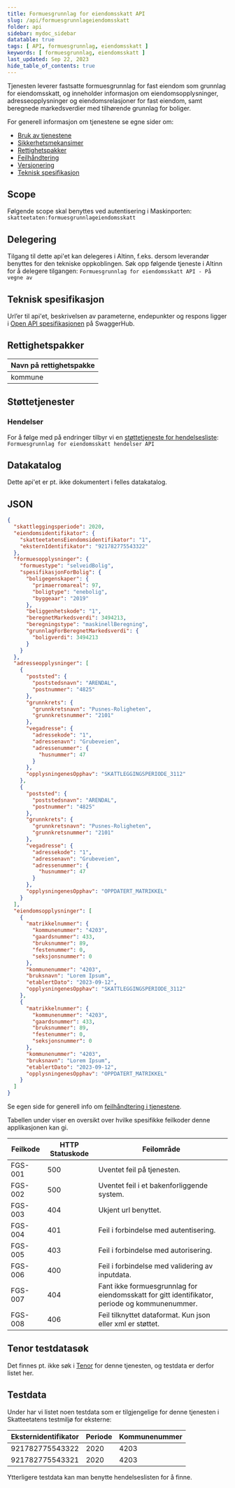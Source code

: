 ```yaml
---
title: Formuesgrunnlag for eiendomsskatt API
slug: /api/formuesgrunnlageiendomsskatt
folder: api
sidebar: mydoc_sidebar
datatable: true
tags: [ API, formuesgrunnlag, eiendomsskatt ]
keywords: [ formuesgrunnlag, eiendomsskatt ]
last_updated: Sep 22, 2023
hide_table_of_contents: true
---
```


<summary>Tjenesten leverer fastsatte formuesgrunnlag for fast eiendom som grunnlag for eiendomsskatt, og inneholder informasjon om eiendomsopplysninger, adresseopplysninger og eiendomsrelasjoner for fast eiendom, samt beregnede markedsverdier med tilhørende grunnlag for boliger.</summary>

<Tabs underline={true}>
<TabItem headerText="Om tjenesten" itemKey="itemKey-1" default>

For generell informasjon om tjenestene se egne sider om:

* [Bruk av tjenestene](../om/bruk.md)
* [Sikkerhetsmekansimer](../om/sikkerhet.md)
* [Rettighetspakker](../om/rettighetspakker.md)
* [Feilhåndtering](../om/feil.md)
* [Versjonering](../om/versjoner.md)
* [Teknisk spesifikasjon](../om/tekniskspesifikasjon.md)

## Scope

Følgende scope skal benyttes ved autentisering i Maskinporten: `skatteetaten:formuesgrunnlageiendomsskatt`

## Delegering

Tilgang til dette api'et kan delegeres i Altinn, f.eks. dersom leverandør benyttes for den tekniske oppkoblingen. Søk
opp følgende tjeneste i Altinn for å delegere tilgangen: `Formuesgrunnlag for eiendomsskatt API - På vegne av`

## Teknisk spesifikasjon

Url’er til api'et, beskrivelsen av parameterne, endepunkter og respons ligger
i [Open API spesifikasjonen](https://app.swaggerhub.com/apis/Skatteetaten_Deling/formuesgrunnlag-eiendomsskatt-api)
på SwaggerHub.

## Rettighetspakker

| Navn på rettighetspakke |	
|-------------------------|
| kommune                 |

## Støttetjenester

### Hendelser

For å følge med på endringer tilbyr vi
en [støttetjeneste for hendelsesliste](./hendelser.md): `Formuesgrunnlag for eiendomsskatt hendelser API`

## Datakatalog

Dette api'et er pt. ikke dokumentert i felles datakatalog.

</TabItem>
<TabItem headerText="Eksempler" itemKey="itemKey-2"> 

## JSON

```json
{
  "skattleggingsperiode": 2020,
  "eiendomsidentifikator": {
    "skatteetatensEiendomsidentifikator": "1",
    "eksternIdentifikator": "921782775543322"
  },
  "formuesopplysninger": {
    "formuestype": "selveidBolig",
    "spesifikasjonForBolig": {
      "boligegenskaper": {
        "primaerromareal": 97,
        "boligtype": "enebolig",
        "byggeaar": "2019"
      },
      "beliggenhetskode": "1",
      "beregnetMarkedsverdi": 3494213,
      "beregningstype": "maskinellBeregning",
      "grunnlagForBeregnetMarkedsverdi": {
        "boligverdi": 3494213
      }
    }
  },
  "adresseopplysninger": [
    {
      "poststed": {
        "poststedsnavn": "ARENDAL",
        "postnummer": "4825"
      },
      "grunnkrets": {
        "grunnkretsnavn": "Pusnes-Roligheten",
        "grunnkretsnummer": "2101"
      },
      "vegadresse": {
        "adressekode": "1",
        "adressenavn": "Grubeveien",
        "adressenummer": {
          "husnummer": 47
        }
      },
      "opplysningenesOpphav": "SKATTLEGGINGSPERIODE_3112"
    },
    {
      "poststed": {
        "poststedsnavn": "ARENDAL",
        "postnummer": "4825"
      },
      "grunnkrets": {
        "grunnkretsnavn": "Pusnes-Roligheten",
        "grunnkretsnummer": "2101"
      },
      "vegadresse": {
        "adressekode": "1",
        "adressenavn": "Grubeveien",
        "adressenummer": {
          "husnummer": 47
        }
      },
      "opplysningenesOpphav": "OPPDATERT_MATRIKKEL"
    }
  ],
  "eiendomsopplysninger": [
    {
      "matrikkelnummer": {
        "kommunenummer": "4203",
        "gaardsnummer": 433,
        "bruksnummer": 89,
        "festenummer": 0,
        "seksjonsnummer": 0
      },
      "kommunenummer": "4203",
      "bruksnavn": "Lorem Ipsum",
      "etablertDato": "2023-09-12",
      "opplysningenesOpphav": "SKATTLEGGINGSPERIODE_3112"
    },
    {
      "matrikkelnummer": {
        "kommunenummer": "4203",
        "gaardsnummer": 433,
        "bruksnummer": 89,
        "festenummer": 0,
        "seksjonsnummer": 0
      },
      "kommunenummer": "4203",
      "bruksnavn": "Lorem Ipsum",
      "etablertDato": "2023-09-12",
      "opplysningenesOpphav": "OPPDATERT_MATRIKKEL"
    }
  ]
}
```

</TabItem>
<TabItem headerText="Feilkoder" itemKey="itemKey-3">

Se egen side for generell info om [feilhåndtering i tjenestene](../om/feil.md).

Tabellen under viser en oversikt over hvilke spesifikke feilkoder denne applikasjonen kan gi.

| Feilkode | HTTP Statuskode | Feilområde                                                                                    |
|----------|-----------------|-----------------------------------------------------------------------------------------------|
| FGS-001  | 500             | Uventet feil på tjenesten.                                                                    |
| FGS-002  | 500             | Uventet feil i et bakenforliggende system.                                                    |
| FGS-003  | 404             | Ukjent url benyttet.                                                                          |
| FGS-004  | 401             | Feil i forbindelse med autentisering.                                                         |
| FGS-005  | 403             | Feil i forbindelse med autorisering.                                                          |
| FGS-006  | 400             | Feil i forbindelse med validering av inputdata.                                               |
| FGS-007  | 404             | Fant ikke formuesgrunnlag for eiendomsskatt for gitt identifikator, periode og kommunenummer. |
| FGS-008  | 406             | Feil tilknyttet dataformat. Kun json eller xml er støttet.                                    |

</TabItem>
<TabItem headerText="Informasjonsmodell" itemKey="itemKey-4">

</TabItem>
<TabItem headerText="Test" itemKey="itemKey-5">

## Tenor testdatasøk

Det finnes pt. ikke søk i [Tenor](../test/tenor.md) for denne tjenesten, og testdata er derfor listet her.

## Testdata

Under har vi listet noen testdata som er tilgjengelige for denne tjenesten i Skatteetatens testmiljø for eksterne:

| Eksternidentifikator | Periode | Kommunenummer |
|----------------------|---------|---------------|
| 921782775543322      | 2020    | 4203          | 
| 921782775543321      | 2020    | 4203          | 

Ytterligere testdata kan man benytte hendelseslisten for å finne.

</TabItem>
</Tabs>
